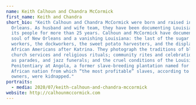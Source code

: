 ```yaml
---
name: Keith Calhoun and Chandra McCormick
first_name: Keith and Chandra
short_bio: "Keith Calhoun and Chandra McCormick were born and raised in New
  Orleans. As husband and wife team, they have been documenting Louisiana and
  its people for more than 25 years. Calhoun and McCormick have documented the
  soul of New Orleans and a vanishing Louisiana: the last of the sugar cane
  workers, the dockworkers, the sweet potato harvesters, and the displacement of
  African Americans after Katrina. They photograph the traditions of black
  church services and religious rituals; community rites and celebrations, such
  as parades, and jazz funerals; and the cruel conditions of the Louisiana State
  Penitentiary at Angola, a former slave-breeding plantation named for the
  African nation from which “the most profitable” slaves, according to slave
  owners, were kidnapped."
portraits:
  - media: 2020/07/keith-calhoun-and-chandra-mccormick
website: http://calhounmccormick.com
---
```

